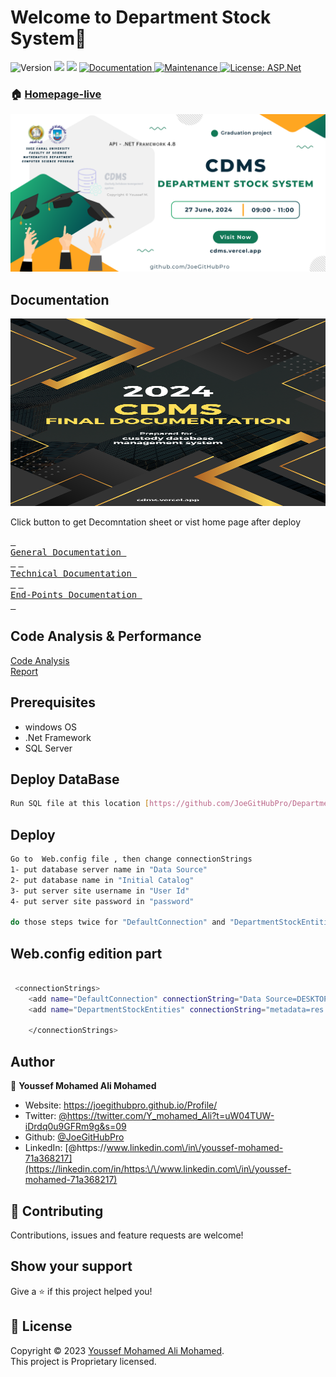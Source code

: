 # Welcome to Department Stock System👋

<p>
  <img alt="Version" src="https://img.shields.io/badge/version-1.0.0-blue.svg?cacheSeconds=2592000" />
  <img src="https://img.shields.io/badge/SQL%20Server-2019-yellow" />
  <img src="https://img.shields.io/badge/ASP.Net-4.7.2-%23790c91" />
  <a href="https://github.com/JoeGitHubPro/DepartmentStock/blob/main/Doc%26Info" target="_blank">
    <img alt="Documentation" src="https://img.shields.io/badge/documentation-yes-brightgreen.svg" />
  </a>
  <a href="https://github.com/kefranabg/readme-md-generator/graphs/commit-activity" target="_blank">
    <img alt="Maintenance" src="https://img.shields.io/badge/Maintained%3F-yes-green.svg" />
  </a>
  <a href="https://github.com/kefranabg/readme-md-generator/blob/master/LICENSE" target="_blank">
    <img alt="License: ASP.Net" src="https://img.shields.io/github/license/JoeGitHubPro/MasterDegree" />
  </a>

</p>

### 🏠 [Homepage-live](https://cdms.vercel.app)

<p align="center"><img src="Doc&Info/CDMS.png" alt="project-image"></p>


## Documentation

<a href="Doc&Info/CDMS-Final.pdf" target="_blank">
<p align="center"><img src="Doc&Info/Doc.png" alt="project-image" width="100%" height="300"></p>
</a>






<div>
	
Click button to get Decomntation sheet or vist home page after deploy

	
[<kbd> <br> General Documentation <br> </kbd>][KBD]
[<kbd> <br> Technical Documentation <br> </kbd>][KB]
[<kbd> <br> End-Points Documentation <br> </kbd>][K]


</div>

[KBD]: [Types/KBD.md](https://github.com/JoeGitHubPro/DepartmentStock/blob/main/Doc%26Info/CDMS-Final.pdf)
[KB]: [Types/KBD.md](https://github.com/JoeGitHubPro/DepartmentStock/blob/main/Doc%26Info/PRODUCT.pdf)
[K]: [Types/KBD.md](https://github.com/JoeGitHubPro/DepartmentStock/blob/main/Doc%26Info/DepartmentStockAPIDecomntation.xlsx)


## Code Analysis & Performance
  <a href="https://github.com/JoeGitHubPro/DepartmentStock/blob/main/Doc%26Info/CodeAnalysis.ods">Code Analysis</a>
	<br>
	  <a href="https://github.com/JoeGitHubPro/DepartmentStock/blob/main/Doc%26Info/Report%20Viewer.pdf">Report</a>



## Prerequisites

- windows OS 
- .Net Framework 
- SQL Server

## Deploy DataBase

```sh
Run SQL file at this location [https://github.com/JoeGitHubPro/DepartmentStock/blob/main/Doc%26Info/DepartmentStockSQLScript.sql] on database server
```

## Deploy

```sh
Go to  Web.config file , then change connectionStrings 
1- put database server name in "Data Source" 
2- put database name in "Initial Catalog"
3- put server site username in "User Id"
4- put server site password in "password"

do those steps twice for "DefaultConnection" and "DepartmentStockEntities"
```



## Web.config edition part

```sh

 <connectionStrings>
	<add name="DefaultConnection" connectionString="Data Source=DESKTOP-T4OMHBE\SQLEXPRESS;initial catalog=DepartmentStock;Integrated Security=True" providerName="System.Data.SqlClient" />
    <add name="DepartmentStockEntities" connectionString="metadata=res://*/Model.csdl|res://*/Model.ssdl|res://*/Model.msl;provider=System.Data.SqlClient;provider connection string=&quot;data source=DESKTOP-T4OMHBE\SQLEXPRESS;initial catalog=DepartmentStock;integrated security=True;MultipleActiveResultSets=True;App=EntityFramework&quot;" providerName="System.Data.EntityClient" />

    </connectionStrings>
```

## Author

👤 **Youssef Mohamed Ali Mohamed**

* Website: https://joegithubpro.github.io/Profile/
* Twitter: [@https:\/\/twitter.com\/Y\_mohamed\_Ali?t=uW04TUW-iDrdq0u9GFRm9g&s=09](https://twitter.com/https:\/\/twitter.com\/Y\_mohamed\_Ali?t=uW04TUW-iDrdq0u9GFRm9g&s=09)
* Github: [@JoeGitHubPro](https://github.com/JoeGitHubPro)
* LinkedIn: [@https:\/\/www.linkedin.com\/in\/youssef-mohamed-71a368217](https://linkedin.com/in/https:\/\/www.linkedin.com\/in\/youssef-mohamed-71a368217)

## 🤝 Contributing

Contributions, issues and feature requests are welcome!<br />

## Show your support

Give a ⭐️ if this project helped you!

## 📝 License

Copyright © 2023 [Youssef Mohamed Ali Mohamed](https://github.com/JoeGitHubPro).<br />
This project is Proprietary licensed.

